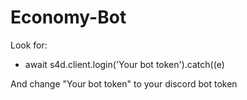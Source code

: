 # Economy-Bot

Look for:
- await s4d.client.login('Your bot token').catch((e)

And change "Your bot token" to your discord bot token
